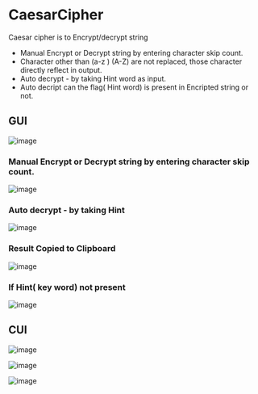 # CaesarCipher
Caesar cipher is to Encrypt/decrypt string 
* Manual  Encrypt or Decrypt string by entering character skip count.
* Character other than (a-z ) (A-Z) are not replaced, those character directly reflect in output.
* Auto decrypt - by taking Hint word as input.
* Auto decript can the flag( Hint word) is present in Encripted string or not.

## GUI

![image](https://user-images.githubusercontent.com/72183261/160582959-f998f6f7-574e-4bea-8f27-0812c7de1731.png)
### Manual  Encrypt or Decrypt string by entering character skip count.
 
![image](https://user-images.githubusercontent.com/72183261/160584757-625ddee6-5e6e-4da1-a62a-51b0f7df5c00.png)

### Auto decrypt - by taking Hint
![image](https://user-images.githubusercontent.com/72183261/160583971-ebb6b65b-d27a-4d6b-8d5c-698c118bf41f.png)

### Result Copied to Clipboard
![image](https://user-images.githubusercontent.com/72183261/160583980-176465ba-7bdf-4f20-934b-c3ce68d64775.png)

### If Hint( key word) not present
![image](https://user-images.githubusercontent.com/72183261/160584121-14fc9f67-23dc-4a68-bf0b-6d7e9a6ebc8c.png)

## CUI

![image](https://user-images.githubusercontent.com/72183261/132846694-14bd8097-0e91-4def-ba37-8f7197ece42c.png)

![image](https://user-images.githubusercontent.com/72183261/132846720-b8bd2332-7961-46c4-b75a-144acb3a305f.png)


![image](https://user-images.githubusercontent.com/72183261/132846751-70f928aa-4b9c-4357-956d-ea065bd6a457.png)
